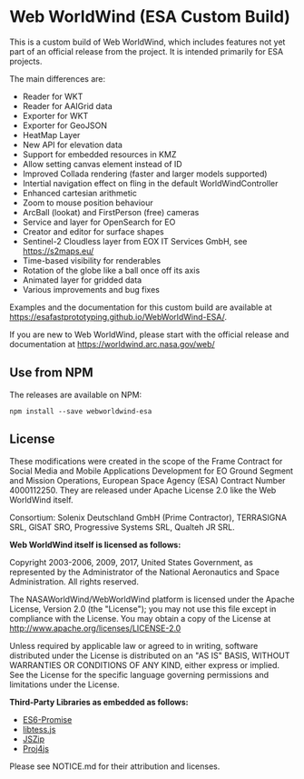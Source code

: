 # Web WorldWind (ESA Custom Build)

This is a custom build of Web WorldWind, which includes features not yet part of an official release from the project.
It is intended primarily for ESA projects.

The main differences are:
- Reader for WKT
- Reader for AAIGrid data
- Exporter for WKT
- Exporter for GeoJSON
- HeatMap Layer
- New API for elevation data
- Support for embedded resources in KMZ
- Allow setting canvas element instead of ID
- Improved Collada rendering (faster and larger models supported)
- Intertial navigation effect on fling in the default WorldWindController
- Enhanced cartesian arithmetic
- Zoom to mouse position behaviour
- ArcBall (lookat) and FirstPerson (free) cameras
- Service and layer for OpenSearch for EO
- Creator and editor for surface shapes
- Sentinel-2 Cloudless layer from EOX IT Services GmbH, see https://s2maps.eu/
- Time-based visibility for renderables
- Rotation of the globe like a ball once off its axis
- Animated layer for gridded data
- Various improvements and bug fixes

Examples and the documentation for this custom build are available at https://esafastprototyping.github.io/WebWorldWind-ESA/.

If you are new to Web WorldWind, please start with the official release and documentation at https://worldwind.arc.nasa.gov/web/

## Use from NPM

The releases are available on NPM:
```
npm install --save webworldwind-esa
```

## License

These modifications were created in the scope of the Frame Contract for Social Media and Mobile Applications Development for EO Ground Segment and Mission Operations, European Space Agency (ESA) Contract Number 4000112250.
They are released under Apache License 2.0 like the Web WorldWind itself.

Consortium: Solenix Deutschland GmbH (Prime Contractor), TERRASIGNA SRL, GISAT SRO, Progressive Systems SRL, Qualteh JR SRL.

**Web WorldWind itself is licensed as follows:**

Copyright 2003-2006, 2009, 2017, United States Government, as represented by the Administrator of the
National Aeronautics and Space Administration. All rights reserved.

The NASAWorldWind/WebWorldWind platform is licensed under the Apache License, Version 2.0 (the "License");
you may not use this file except in compliance with the License.
You may obtain a copy of the License at http://www.apache.org/licenses/LICENSE-2.0

Unless required by applicable law or agreed to in writing, software
distributed under the License is distributed on an "AS IS" BASIS,
WITHOUT WARRANTIES OR CONDITIONS OF ANY KIND, either express or implied.
See the License for the specific language governing permissions and
limitations under the License.

**Third-Party Libraries as embedded as follows:**

- [ES6-Promise](https://github.com/stefanpenner/es6-promise)
- [libtess.js](https://github.com/brendankenny/libtess.js)
- [JSZip](https://stuk.github.io/jszip/)
- [Proj4js](http://proj4js.org/)

Please see NOTICE.md for their attribution and licenses.